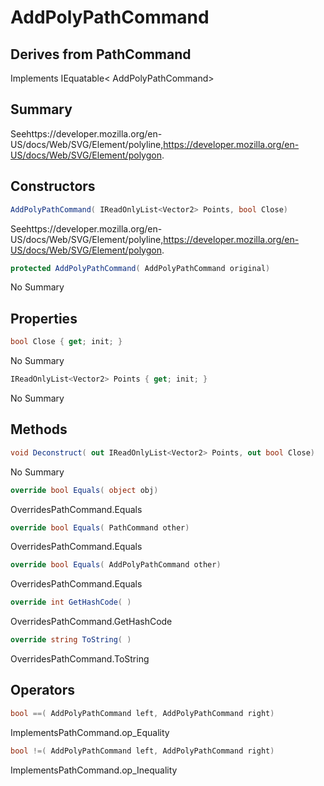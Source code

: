 # AddPolyPathCommand

## Derives from PathCommand
Implements IEquatable< AddPolyPathCommand>

## Summary

Seehttps://developer.mozilla.org/en-US/docs/Web/SVG/Element/polyline,https://developer.mozilla.org/en-US/docs/Web/SVG/Element/polygon.
## Constructors

```c#
AddPolyPathCommand( IReadOnlyList<Vector2> Points, bool Close) 
```
Seehttps://developer.mozilla.org/en-US/docs/Web/SVG/Element/polyline,https://developer.mozilla.org/en-US/docs/Web/SVG/Element/polygon.
```c#
protected AddPolyPathCommand( AddPolyPathCommand original) 
```
No Summary
## Properties

```c#
bool Close { get; init; } 
```
No Summary
```c#
IReadOnlyList<Vector2> Points { get; init; } 
```
No Summary
## Methods

```c#
void Deconstruct( out IReadOnlyList<Vector2> Points, out bool Close) 
```
No Summary
```c#
override bool Equals( object obj) 
```
OverridesPathCommand.Equals
```c#
override bool Equals( PathCommand other) 
```
OverridesPathCommand.Equals
```c#
override bool Equals( AddPolyPathCommand other) 
```
OverridesPathCommand.Equals
```c#
override int GetHashCode( ) 
```
OverridesPathCommand.GetHashCode
```c#
override string ToString( ) 
```
OverridesPathCommand.ToString
## Operators

```c#
bool ==( AddPolyPathCommand left, AddPolyPathCommand right) 
```
ImplementsPathCommand.op_Equality
```c#
bool !=( AddPolyPathCommand left, AddPolyPathCommand right) 
```
ImplementsPathCommand.op_Inequality

